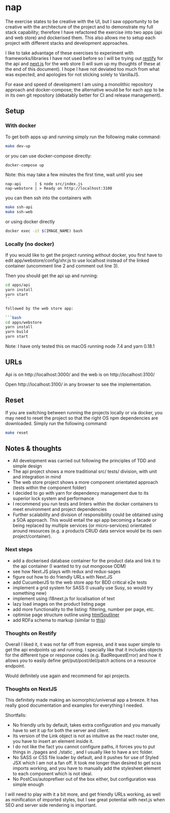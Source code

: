 # nap

The exercise states to be creative with the UI, but I saw opportunity to be creative with the architecture of the project and to demonstrate my full stack capability; therefore I have refactored the exercise into two apps (api and web store) and dockerised them. This also allows me to setup each project with different stacks and development approaches.

I like to take advantage of these exercises to experiment with frameworks/libraries I have not used before so I will be trying out [restify](http://restify.com) for the api and [next.js](https://github.com/zeit/next.js) for the web store (I will sum up my thoughts of these at the end of this document). I hope I have not deviated too much from what was expected, and apologies for not sticking solely to VanillaJS.

For ease and speed of development I am using a monolithic repository approach and docker-compose; the alternative would be for each app to be in its own git repository (debatably better for CI and release management).


## Setup

### With docker

To get both apps up and running simply run the following make command:

```bash
make dev-up
```

or you can use docker-compose directly:

```bash
docker-compose up
```

Note: this may take a few minutes the first time, wait until you see

```
nap-api      | $ node src/index.js
nap-webstore | > Ready on http://localhost:3100
```

you can then ssh into the containers with

```bash
make ssh-api
make ssh-web
```

or using docker directly

```bash
docker exec -it $(IMAGE_NAME) bash
```

### Locally (no docker)

If you would like to get the project running without docker, you first have to edit app/webstore/config/xhr.js to use localhost instead of the linked container (uncomment line 2 and comment out line 3).

Then you should get the api up and running:

```bash
cd apps/api
yarn install
yarn start
``

followed by the web store app:

```bash
cd apps/webstore
yarn install
yarn build
yarn start
```

Note: I have only tested this on macOS running node 7.4 and yarn 0.18.1


## URLs

Api is on http://localhost:3000/ and the web is on http://localhost:3100/

Open http://localhost:3100/ in any browser to see the implementation.


## Reset

If you are switching between running the projects locally or via docker, you may need to reset the project so that the right OS npm dependencies are downloaded. Simply run the following command:

```bash
make reset
```


## Notes & thoughts

- All development was carried out following the principles of TDD and simple design
- The api project shows a more traditional src/ tests/ division, with unit and integration in mind
- The web store project shows a more component orientated approach (tests within the component folder)
- I decided to go with yarn for dependency management due to its superior lock system and performance
- I recommend you run tests and linters within the docker containers to meet environment and project dependencies
- Further scalability and division of responsibility could be obtained using a SOA approach. This would entail the api app becoming a facade
or being replaced by multiple services (or micro-services) orientated around resources (e.g. a products CRUD data service would be its own project/container).

### Next steps

- add a dockerised database container for the product data and link it to the api container (I wanted to try out mongoose ODM)
- see how Next.JS plays with redux and redux-sages
- figure out how to do friendly URLs with Next.JS
- add CucumberJS to the web store app for BDD critical e2e tests
- implement a grid system for SASS (I usually use Susy, so would try something new)
- implement using i18next.js for localisation of text
- lazy load images on the product listing page
- add more functionality to the listing: filtering, number per page, etc.
- optimise page structure outline using [html5outliner](https://hoyois.github.io/html5outliner/)
- add RDFa schema to markup (similar to [this](https://gist.github.com/danielanteloagra/255a7f64f8cfc456c13e))

### Thoughts on Restify

Overall I liked it, it was not far off from express, and it was super simple to get the api endpoints up and running.
I specially like that it includes objects for the different type or response codes (e.g. BadRequestError) and how it allows you to easily define get/put/post/del/patch actions on a resource endpoint.

Would definitely use again and recommend for api projects.

### Thoughts on NextJS

This definitely made making an isomorphic/universal app a breeze. It has really good documentation and examples for everything I needed.

Shortfalls:
- No friendly urls by default, takes extra configuration and you manually have to set it up for both the server and client.
- Its version of the Link object is not as intuitive as the react router one, you have to insert an <a> element inside it.
- I do not like the fact you cannot configure paths, it forces you to put things in ./pages and ./static , and I usually like to have a src folder.
- No SASS or CSS file loader by default, and it pushes for use of Styled JSX which I am not a fan off. It took me longer than desired to get scss imports working, and you have to manually add the stylesheet element to each component which is not ideal.
- No PostCss/autoprefixer out of the box either, but configuration was simple enough

I will need to play with it a bit more, and get friendly URLs working, as well as minification of imported styles, but I see great potential with next.js when SEO and server side rendering is important.
